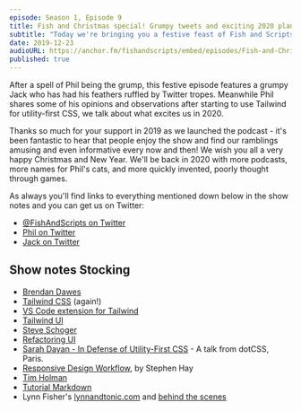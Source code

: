 ```yaml
---
episode: Season 1, Episode 9
title: Fish and Christmas special! Grumpy tweets and exciting 2020 plans.
subtitle: "Today we're bringing you a festive feast of Fish and Scripts action - Phil nearly loses his laptop on a train, Jack gets fed up of Twitter memes and we talk about the tools and tech that are exciting us in 2020."
date: 2019-12-23
audioURL: https://anchor.fm/fishandscripts/embed/episodes/Fish-and-Christmas-special-e9og2p
published: true
---
```


After a spell of Phil being the grump, this festive episode features a grumpy Jack who has had his feathers ruffled by Twitter tropes. Meanwhile Phil shares some of his opinions and observations after starting to use Tailwind for utility-first CSS, we talk about what excites us in 2020.

Thanks so much for your support in 2019 as we launched the podcast - it's been fantastic to hear that people enjoy the show and find our ramblings amusing and even informative every now and then! We wish you all a very happy Christmas and New Year. We'll be back in 2020 with more podcasts, more names for Phil's cats, and more quickly invented, poorly thought through games.

As always you'll find links to everything mentioned down below in the show notes and you can get us on Twitter:

- [@FishAndScripts on Twitter](https://twitter.com/fishandscripts)
- [Phil on Twitter](https://twitter.com/philhawksworth)
- [Jack on Twitter](https://twitter.com/jack_franklin)


## Show notes Stocking

- [Brendan Dawes](http://www.brendandawes.com/)
- [Tailwind CSS](https://tailwindcss.com/) (again!)
- [VS Code extension for Tailwind](https://marketplace.visualstudio.com/items?itemName=bradlc.vscode-tailwindcss)
- [Tailwind UI](https://www.tailwindui.com/)
- [Steve Schoger](https://twitter.com/steveschoger)
- [Refactoring UI](https://refactoringui.com/book/)
- [Sarah Dayan - In Defense of Utility-First CSS](https://www.youtube.com/watch?v=R50q4NES6Iw) - A talk from dotCSS, Paris.
- [Responsive Design Workflow](https://responsivedesignworkflow.com/), by Stephen Hay
- [Tim Holman](http://tholman.com/)
- [Tutorial Markdown](https://github.com/tholman/tutorial-markdown)
- Lynn Fisher's [lynnandtonic.com](https://lynnandtonic.com/) and [behind the scenes](https://lynnandtonic.com/thoughts/entries/case-study-2019-refresh/)
